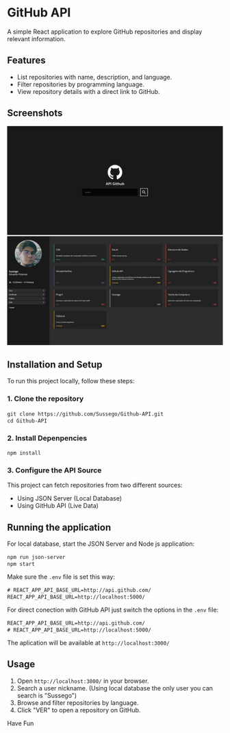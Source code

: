 # GitHub API

A simple React application to explore GitHub repositories and display relevant information.

## Features

- List repositories with name, description, and language.
- Filter repositories by programming language.
- View repository details with a direct link to GitHub.

## Screenshots

![Home Page](https://github.com/Sussego/Github-API/blob/main/src/assets/images/Home.png)
![Repositories Page](https://github.com/Sussego/Github-API/blob/main/src/assets/images/Repos.png)

## Installation and Setup

To run this project locally, follow these steps:

### 1. Clone the repository

```git
git clone https://github.com/Sussego/Github-API.git
cd Github-API
```
### 2. Install Depenpencies
```terminal
npm install
```

### 3. Configure the API Source
This project can fetch repositories from two different sources:
- Using JSON Server (Local Database)
- Using GitHub API (Live Data)

## Running the application
For local database, start the JSON Server and Node js application:
```terminal
npm run json-server
npm start
```
Make sure the `.env` file is set this way:
```.env
# REACT_APP_API_BASE_URL=http://api.github.com/
REACT_APP_API_BASE_URL=http://localhost:5000/
```
For direct conection with GitHub API just switch the options in the `.env` file:
```.env
REACT_APP_API_BASE_URL=http://api.github.com/
# REACT_APP_API_BASE_URL=http://localhost:5000/
```
The aplication will be available at `http://localhost:3000/`

## Usage

1. Open `http://localhost:3000/` in your browser.
2. Search a user nickname. (Using local database the only user you can search is "Sussego")
3. Browse and filter repositories by language.
4. Click "VER" to open a repository on GitHub.

Have Fun
